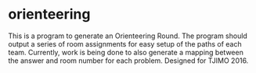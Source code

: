# orienteering
This is a program to generate an Orienteering Round.  The program should output a series of room assignments for easy setup of the paths of each team.  Currently, work is being done to also generate a mapping between the answer and room number for each problem.  Designed for TJIMO 2016.
